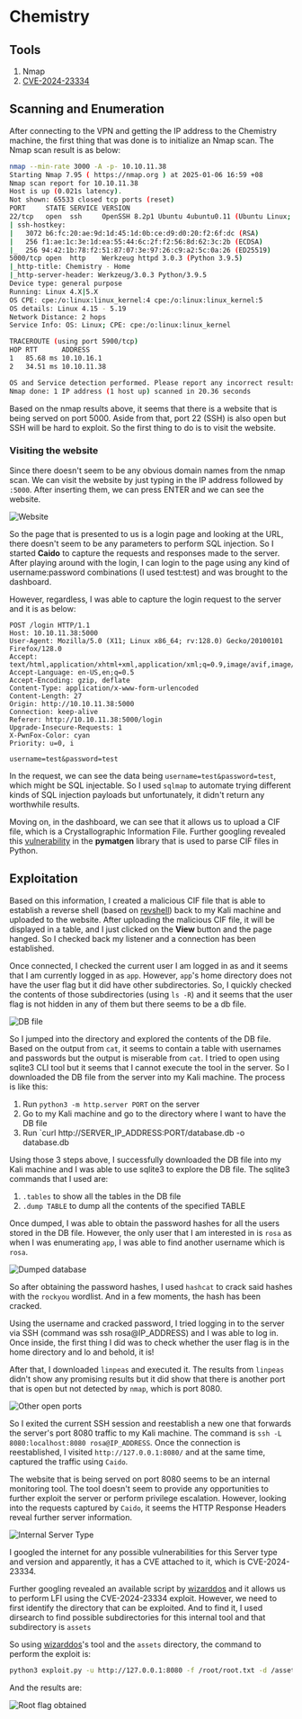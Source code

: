 # Chemistry

## Tools

1. Nmap
2. [CVE-2024-23334](https://github.com/wizarddos/CVE-2024-23334)

## Scanning and Enumeration

After connecting to the VPN and getting the IP address to the Chemistry machine, the first thing that was done is to initialize an Nmap scan. The Nmap scan result is as below:

```bash
nmap --min-rate 3000 -A -p- 10.10.11.38
Starting Nmap 7.95 ( https://nmap.org ) at 2025-01-06 16:59 +08
Nmap scan report for 10.10.11.38
Host is up (0.021s latency).
Not shown: 65533 closed tcp ports (reset)
PORT     STATE SERVICE VERSION
22/tcp   open  ssh     OpenSSH 8.2p1 Ubuntu 4ubuntu0.11 (Ubuntu Linux; protocol 2.0)
| ssh-hostkey:
|   3072 b6:fc:20:ae:9d:1d:45:1d:0b:ce:d9:d0:20:f2:6f:dc (RSA)
|   256 f1:ae:1c:3e:1d:ea:55:44:6c:2f:f2:56:8d:62:3c:2b (ECDSA)
|_  256 94:42:1b:78:f2:51:87:07:3e:97:26:c9:a2:5c:0a:26 (ED25519)
5000/tcp open  http    Werkzeug httpd 3.0.3 (Python 3.9.5)
|_http-title: Chemistry - Home
|_http-server-header: Werkzeug/3.0.3 Python/3.9.5
Device type: general purpose
Running: Linux 4.X|5.X
OS CPE: cpe:/o:linux:linux_kernel:4 cpe:/o:linux:linux_kernel:5
OS details: Linux 4.15 - 5.19
Network Distance: 2 hops
Service Info: OS: Linux; CPE: cpe:/o:linux:linux_kernel

TRACEROUTE (using port 5900/tcp)
HOP RTT      ADDRESS
1   85.68 ms 10.10.16.1
2   34.51 ms 10.10.11.38

OS and Service detection performed. Please report any incorrect results at https://nmap.org/submit/ .
Nmap done: 1 IP address (1 host up) scanned in 20.36 seconds
```

Based on the nmap results above, it seems that there is a website that is being served on port 5000. Aside from that, port 22 (SSH) is also open but SSH will be hard to exploit. So the first thing to do is to visit the website.

### Visiting the website

Since there doesn't seem to be any obvious domain names from the nmap scan. We can visit the website by just typing in the IP address followed by `:5000`. After inserting them, we can press ENTER and we can see the website.

![Website](Screenshots/Website.png)

So the page that is presented to us is a login page and looking at the URL, there doesn't seem to be any parameters to perform SQL injection. So I started **Caido** to capture the requests and responses made to the server. After playing around with the login, I can login to the page using any kind of username:password combinations (I used test:test) and was brought to the dashboard.

However, regardless, I was able to capture the login request to the server and it is as below:

```text
POST /login HTTP/1.1
Host: 10.10.11.38:5000
User-Agent: Mozilla/5.0 (X11; Linux x86_64; rv:128.0) Gecko/20100101 Firefox/128.0
Accept: text/html,application/xhtml+xml,application/xml;q=0.9,image/avif,image/webp,image/png,image/svg+xml,*/*;q=0.8
Accept-Language: en-US,en;q=0.5
Accept-Encoding: gzip, deflate
Content-Type: application/x-www-form-urlencoded
Content-Length: 27
Origin: http://10.10.11.38:5000
Connection: keep-alive
Referer: http://10.10.11.38:5000/login
Upgrade-Insecure-Requests: 1
X-PwnFox-Color: cyan
Priority: u=0, i

username=test&password=test
```

In the request, we can see the data being `username=test&password=test`, which might be SQL injectable. So I used `sqlmap` to automate trying different kinds of SQL injection payloads but unfortunately, it didn't return any worthwhile results.

Moving on, in the dashboard, we can see that it allows us to upload a CIF file, which is a Crystallographic Information File. Further googling revealed this [vulnerability](https://github.com/materialsproject/pymatgen/security/advisories/GHSA-vgv8-5cpj-qj2f) in the **pymatgen** library that is used to parse CIF files in Python.

## Exploitation

Based on this information, I created a malicious CIF file that is able to establish a reverse shell (based on [revshell](https://www.revshells.com/)) back to my Kali machine and uploaded to the website. After uploading the malicious CIF file, it will be displayed in a table, and I just clicked on the **View** button and the page hanged. So I checked back my listener and a connection has been established.

Once connected, I checked the current user I am logged in as and it seems that I am currently logged in as `app`. However, `app`'s home directory does not have the user flag but it did have other subdirectories. So, I quickly checked the contents of those subdirectories (using `ls -R`) and it seems that the user flag is not hidden in any of them but there seems to be a db file.

![DB file](Screenshots/database_file.png)

So I jumped into the directory and explored the contents of the DB file. Based on the output from `cat`, it seems to contain a table with usernames and passwords but the output is miserable from `cat`. I tried to open using sqlite3 CLI tool but it seems that I cannot execute the tool in the server. So I downloaded the DB file from the server into my Kali machine. The process is like this:

1. Run `python3 -m http.server PORT` on the server
2. Go to my Kali machine and go to the directory where I want to have the DB file
3. Run `curl http://SERVER_IP_ADDRESS:PORT/database.db -o database.db

Using those 3 steps above, I successfully downloaded the DB file into my Kali machine and I was able to use sqlite3 to explore the DB file. The sqlite3 commands that I used are:

1. `.tables` to show all the tables in the DB file
2. `.dump TABLE` to dump all the contents of the specified TABLE

Once dumped, I was able to obtain the password hashes for all the users stored in the DB file. However, the only user that I am interested in is `rosa` as when I was enumerating `app`, I was able to find another username which is `rosa`.

![Dumped database](Screenshots/dumping_database_contents.png)

So after obtaining the password hashes, I used `hashcat` to crack said hashes with the `rockyou` wordlist. And in a few moments, the hash has been cracked.

Using the username and cracked password, I tried logging in to the server via SSH (command was ssh rosa@IP_ADDRESS) and I was able to log in. Once inside, the first thing I did was to check whether the user flag is in the home directory and lo and behold, it is!

After that, I downloaded `linpeas` and executed it. The results from `linpeas` didn't show any promising results but it did show that there is another port that is open but not detected by `nmap`, which is port 8080.

![Other open ports](Screenshots/Active_Ports_in_Victim_machine.png)

So I exited the current SSH session and reestablish a new one that forwards the server's port 8080 traffic to my Kali machine. The command is `ssh -L 8080:localhost:8080 rosa@IP_ADDRESS`. Once the connection is reestablished, I visited `http://127.0.0.1:8080/` and at the same time, captured the traffic using `Caido`.

The website that is being served on port 8080 seems to be an internal monitoring tool. The tool doesn't seem to provide any opportunities to further exploit the server or perform privilege escalation. However, looking into the requests captured by `Caido`, it seems the HTTP Response Headers reveal further server information.

![Internal Server Type](Screenshots/internal_Tool_Server_Headers.png)

I googled the internet for any possible vulnerabilities for this Server type and version and apparently, it has a CVE attached to it, which is CVE-2024-23334.

Further googling revealed an available script by [wizarddos](https://github.com/wizarddos/CVE-2024-23334) and it allows us to perform LFI using the CVE-2024-23334 exploit. However, we need to first identify the directory that can be exploited. And to find it, I used dirsearch to find possible subdirectories for this internal tool and that subdirectory is `assets`

So using [wizarddos](https://github.com/wizarddos/CVE-2024-23334)'s tool and the `assets` directory, the command to perform the exploit is:

```bash
python3 exploit.py -u http://127.0.0.1:8080 -f /root/root.txt -d /assets
```

And the results are:

![Root flag obtained](Screenshots/root_flag_obtained.png)
